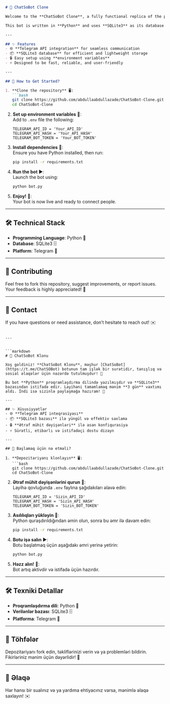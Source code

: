 ```markdown
# 📝 ChatSoBot Clone  

Welcome to the **ChatSoBot Clone**, a fully functional replica of the popular [ChatSoBot](https://t.me/ChatSOBot) designed for social interaction! 🌟  

This bot is written in **Python** and uses **SQLite3** as its database. It took me **3 days** of dedication and effort to build this, and I’m excited to share it with the community! 🚀  

---

## ✨ Features  
- 🌐 **Telegram API integration** for seamless communication  
- 📦 **SQLite3 database** for efficient and lightweight storage  
- 🔒 Easy setup using **environment variables**  
- ⚡ Designed to be fast, reliable, and user-friendly  

---

## 🚀 How to Get Started?  

1. **Clone the repository** 🖥️:  
   ```bash  
   git clone https://github.com/abdullaabdullazade/ChatSoBot-Clone.git  
   cd ChatSoBot-Clone  
   ```  

2. **Set up environment variables** 🔑:  
   Add to `.env` file the following:  
   ```plaintext  
   TELEGRAM_API_ID = 'Your_API_ID'  
   TELEGRAM_API_HASH = 'Your_API_HASH'  
   TELEGRAM_BOT_TOKEN = 'Your_BOT_TOKEN'  
   ```  

3. **Install dependencies** 📂:  
   Ensure you have Python installed, then run:  
   ```bash  
   pip install -r requirements.txt  
   ```  

4. **Run the bot** ▶️:  
   Launch the bot using:  
   ```bash  
   python bot.py  
   ```  

5. **Enjoy!** 🎉:  
   Your bot is now live and ready to connect people.  

---

## 🛠 Technical Stack  
- **Programming Language**: Python 🐍  
- **Database**: SQLite3 🗄️  
- **Platform**: Telegram 🤖  

---

## 🤝 Contributing  
Feel free to fork this repository, suggest improvements, or report issues. Your feedback is highly appreciated! 🙌  

---

## 💬 Contact  
If you have questions or need assistance, don’t hesitate to reach out! ✉️  
```  

---


```markdown
# 📝 ChatSoBot Klonu  

Xoş gəldiniz! **ChatSoBot Klonu**, məşhur [ChatSoBot](https://t.me/ChatSOBot) botunun tam işlək bir surətidir, tanışlıq və sosial əlaqələr üçün nəzərdə tutulmuşdur! 🌟  

Bu bot **Python** proqramlaşdırma dilində yazılmışdır və **SQLite3** bazasından istifadə edir. Layihəni tamamlamaq mənim **3 gün** vaxtımı aldı. İndi isə sizinlə paylaşmağa hazıram! 🚀  

---

## ✨ Xüsusiyyətlər  
- 🌐 **Telegram API inteqrasiyası**  
- 📦 **SQLite3 bazası** ilə yüngül və effektiv saxlama  
- 🔒 **Ətraf mühit dəyişənləri** ilə asan konfiqurasiya  
- ⚡ Sürətli, etibarlı və istifadəçi dostu dizayn  

---

## 🚀 Başlamaq üçün nə etməli?  

1. **Depozitariyanı klonlayın** 🖥️:  
   ```bash  
   git clone https://github.com/abdullaabdullazade/ChatSoBot-Clone.git  
   cd ChatSoBot-Clone  
   ```  

2. **Ətraf mühit dəyişənlərini qurun** 🔑:  
   Layihə qovluğunda `.env` faylına şağıdakıları əlavə edin:  
   ```plaintext  
   TELEGRAM_API_ID = 'Sizin_API_ID'  
   TELEGRAM_API_HASH = 'Sizin_API_HASH'  
   TELEGRAM_BOT_TOKEN = 'Sizin_BOT_TOKEN'  
   ```  

3. **Asılılıqları yükləyin** 📂:  
   Python quraşdırıldığından əmin olun, sonra bu əmr ilə davam edin:  
   ```bash  
   pip install -r requirements.txt  
   ```  

4. **Botu işə salın** ▶️:  
   Botu başlatmaq üçün aşağıdakı əmri yerinə yetirin:  
   ```bash  
   python bot.py  
   ```  

5. **Həzz alın!** 🎉:  
   Bot artıq aktivdir və istifadə üçün hazırdır.  

---

## 🛠 Texniki Detallar  
- **Proqramlaşdırma dili**: Python 🐍  
- **Verilənlər bazası**: SQLite3 🗄️  
- **Platforma**: Telegram 🤖  

---

## 🤝 Töhfələr  
Depozitariyanı fork edin, təkliflərinizi verin və ya problemləri bildirin. Fikirləriniz mənim üçün dəyərlidir! 🙌  

---

## 💬 Əlaqə  
Hər hansı bir sualınız və ya yardıma ehtiyacınız varsa, mənimlə əlaqə saxlayın! ✉️  
```  
